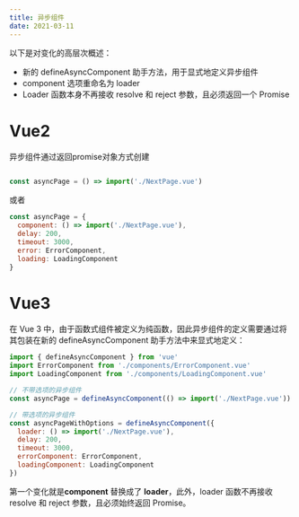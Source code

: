 ```yaml
---
title: 异步组件
date: 2021-03-11
---
```



以下是对变化的高层次概述：

* 新的 defineAsyncComponent 助手方法，用于显式地定义异步组件
* component 选项重命名为 loader
* Loader 函数本身不再接收 resolve 和 reject 参数，且必须返回一个 Promise

# Vue2
异步组件通过返回promise对象方式创建
```js

const asyncPage = () => import('./NextPage.vue')
```

或者

```js
const asyncPage = {
  component: () => import('./NextPage.vue'),
  delay: 200,
  timeout: 3000,
  error: ErrorComponent,
  loading: LoadingComponent
}
```


# Vue3
在 Vue 3 中，由于函数式组件被定义为纯函数，因此异步组件的定义需要通过将其包装在新的 defineAsyncComponent 助手方法中来显式地定义：

```js
import { defineAsyncComponent } from 'vue'
import ErrorComponent from './components/ErrorComponent.vue'
import LoadingComponent from './components/LoadingComponent.vue'

// 不带选项的异步组件
const asyncPage = defineAsyncComponent(() => import('./NextPage.vue'))

// 带选项的异步组件
const asyncPageWithOptions = defineAsyncComponent({
  loader: () => import('./NextPage.vue'),
  delay: 200,
  timeout: 3000,
  errorComponent: ErrorComponent,
  loadingComponent: LoadingComponent
})
```

第一个变化就是**component** 替换成了 **loader**，此外，loader 函数不再接收 resolve 和 reject 参数，且必须始终返回 Promise。
